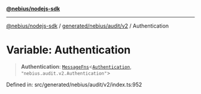 [**@nebius/nodejs-sdk**](../../../../../README.md)

---

[@nebius/nodejs-sdk](../../../../../README.md) / [generated/nebius/audit/v2](../README.md) / Authentication

# Variable: Authentication

> **Authentication**: [`MessageFns`](../../../../../runtime/protos/core/interfaces/MessageFns.md)\<[`Authentication`](../interfaces/Authentication.md), `"nebius.audit.v2.Authentication"`\>

Defined in: src/generated/nebius/audit/v2/index.ts:952
